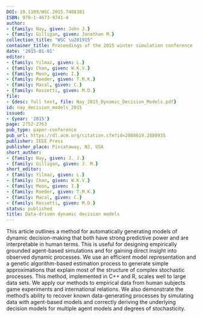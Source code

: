 ```yaml
---
DOI: 10.1109/WSC.2015.7408381
ISBN: 978-1-4673-9741-4
author:
- {family: Nay, given: John J.}
- {family: Gilligan, given: Jonathan M.}
collection_title: "WSC \u201915"
container_title: Proceedings of the 2015 winter simulation conference
date: '2015-01-01'
editor:
- {family: Yilmaz, given: L.}
- {family: Chan, given: W.K.V.}
- {family: Moon, given: I.}
- {family: Roeder, given: T.M.K.}
- {family: Macal, given: C.}
- {family: Rossetti, given: M.D.}
file:
- {desc: full text, file: Nay_2015_Dynamic_Decision_Models.pdf}
id: nay_decision_models_2015
issued:
- {year: '2015'}
page: 2752-2763
pub_type: paper-conference
pub_url: https://dl.acm.org/citation.cfm?id=2888619.2888935
publisher: IEEE Press
publisher_place: Piscataway, NJ, USA
short_author:
- {family: Nay, given: J. J.}
- {family: Gilligan, given: J. M.}
short_editor:
- {family: Yilmaz, given: L.}
- {family: Chan, given: W.K.V.}
- {family: Moon, given: I.}
- {family: Roeder, given: T.M.K.}
- {family: Macal, given: C.}
- {family: Rossetti, given: M.D.}
status: published
title: Data-driven dynamic decision models
---
```

This article outlines a method for automatically generating models of dynamic decision-making that both have strong predictive power and are interpretable in human terms. This is useful for designing empirically grounded agent-based simulations and for gaining direct insight into observed dynamic processes. We use an efficient model representation and a genetic algorithm-based estimation process to generate simple approximations that explain most of the structure of complex stochastic processes. This method, implemented in C++ and R, scales well to large data sets. We apply our methods to empirical data from human subjects game experiments and international relations. We also demonstrate the method&#8217;s ability to recover known data-generating processes by simulating data with agent-based models and correctly deriving the underlying decision models for multiple agent models and degrees of stochasticity.
